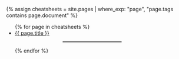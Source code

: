 {% assign cheatsheets = site.pages | where_exp: "page", "page.tags contains page.document" %}
<ul>
{% for page in cheatsheets %}
<li><a href="{{site.github.url}}{{page.url}}">{{ page.title }}</a></li>
<hr style="border: 1px solid darkgray; margin-left: 27%; max-width: 33%;">
{% endfor %}
</ul>